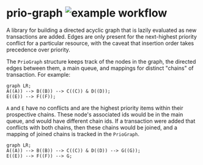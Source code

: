 # prio-graph ![example workflow](https://github.com/apfitzge/prio-graph/actions/workflows/rust.yml/badge.svg)

A library for building a directed acyclic graph that is lazily evaluated as new transactions are added.
Edges are only present for the next-highest priority conflict for a particular resource, with the caveat that
insertion order takes precedence over priority.

The `PrioGraph` structure keeps track of the nodes in the graph, the directed edges between them, a main queue, and
mappings for distinct "chains" of transaction. For example:

```mermaid
graph LR;
A((A)) --> B((B)) --> C((C)) & D((D));
E((E)) --> F((F));
```

`A` and `E` have no conflicts and are the highest priority items within their prospective chains.
These node's associated ids would be in the main queue, and would have different chain ids.
If a transaction were added that conflicts with both chains, then these chains would be joined, and a mapping of joined
chains is tracked in the `PrioGraph`.

```mermaid
graph LR;
A((A)) --> B((B)) --> C((C)) & D((D)) --> G((G));
E((E)) --> F((F)) --> G;
```
